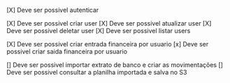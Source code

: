 [X] Deve ser possivel autenticar

[X] Deve ser possivel criar user
[X] Deve ser possivel atualizar user
[X] Deve ser possivel deletar user
[X] Deve ser possivel listar users

[X] Deve ser possivel criar entrada financeira por usuario
[x] Deve ser possivel criar saida financeira por usuario

[] Deve ser possivel importar extrato de banco e criar as movimentações
[] Deve ser possivel consultar a planilha importada e salva no S3